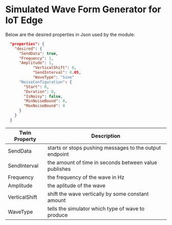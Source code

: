 # Simulated Wave Form Generator for IoT Edge


Below are the desired properties in Json used by the module:

```json
  "properties": {
    "desired": {
      "SendData": true,
      "Frequency": 1,
      "Amplitude": 1,
            "VerticalShift": 0,
            "SendInterval": 0.05,
            "WaveType": "Sine"
      "NoiseConfiguration": {
        "Start": 0,
        "Duration": 0,
        "IsNoisy": false,
        "MinNoiseBound": 0,
        "MaxNoiseBound": 0
      }
    }
  }
```

| Twin Property  | Description |
| ------------- | ------------- |
| SendData  | starts or stops pushing messages to the output endpoint  |
| SendInterval  | the amount of time in seconds between value publishes  |
| Frequency  | the frequency of the wave in Hz  |
| Amplitude  | the aplitude of the wave |
| VerticalShift  | shift the wave vertically by some constant amount  |
| WaveType  | tells the simulator which type of wave to produce  |
